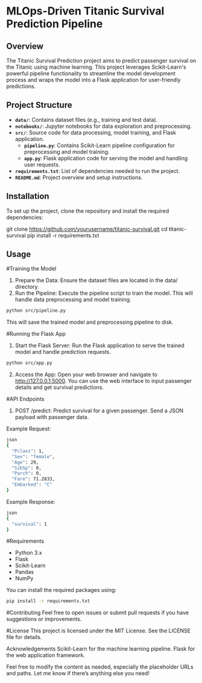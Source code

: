 # MLOps-Driven Titanic Survival Prediction Pipeline

## Overview

The Titanic Survival Prediction project aims to predict passenger survival on the Titanic using machine learning. This project leverages Scikit-Learn's powerful pipeline functionality to streamline the model development process and wraps the model into a Flask application for user-friendly predictions.

## Project Structure

- **`data/`**: Contains dataset files (e.g., training and test data).
- **`notebooks/`**: Jupyter notebooks for data exploration and preprocessing.
- **`src/`**: Source code for data processing, model training, and Flask application.
  - **`pipeline.py`**: Contains Scikit-Learn pipeline configuration for preprocessing and model training.
  - **`app.py`**: Flask application code for serving the model and handling user requests.
- **`requirements.txt`**: List of dependencies needed to run the project.
- **`README.md`**: Project overview and setup instructions.

## Installation

To set up the project, clone the repository and install the required dependencies:

git clone https://github.com/yourusername/titanic-survival.git
cd titanic-survival
pip install -r requirements.txt

## Usage
#Training the Model
1. Prepare the Data: Ensure the dataset files are located in the data/ directory.
2. Run the Pipeline: Execute the pipeline script to train the model. This will handle data preprocessing and model training.

```bash
python src/pipeline.py
```
This will save the trained model and preprocessing pipeline to disk.

#Running the Flask App
1. Start the Flask Server: Run the Flask application to serve the trained model and handle prediction requests.

```bash
python src/app.py
```
2. Access the App: Open your web browser and navigate to http://127.0.0.1:5000. You can use the web interface to input passenger details and get survival predictions.

#API Endpoints
1. POST /predict: Predict survival for a given passenger. Send a JSON payload with passenger data.

Example Request:
```bash
json
{
  "Pclass": 1,
  "Sex": "female",
  "Age": 29,
  "SibSp": 0,
  "Parch": 0,
  "Fare": 71.2833,
  "Embarked": "C"
}
```
Example Response:
```bash
json
{
  "survival": 1
}
```
#Requirements
- Python 3.x
- Flask
- Scikit-Learn
- Pandas
- NumPy

You can install the required packages using:

```bash
pip install -r requirements.txt
```
#Contributing
Feel free to open issues or submit pull requests if you have suggestions or improvements.

#License
This project is licensed under the MIT License. See the LICENSE file for details.

Acknowledgements
Scikit-Learn for the machine learning pipeline.
Flask for the web application framework.


Feel free to modify the content as needed, especially the placeholder URLs and paths. Let me know if there’s anything else you need!
